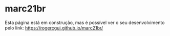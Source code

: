 # marc21br

Esta página está em construção, mas é possível ver o seu desenvolvimento pelo link: https://rogercgui.github.io/marc21br/
